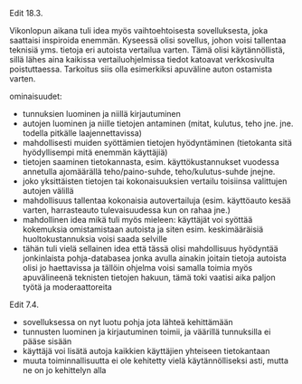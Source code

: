 Edit 18.3.

Vikonlopun aikana tuli idea myös vaihtoehtoisesta sovelluksesta, joka saattaisi inspiroida enemmän. Kyseessä olisi sovellus, johon voisi tallentaa teknisiä yms. tietoja eri autoista vertailua varten. Tämä olisi käytännöllistä, sillä lähes aina kaikissa vertailuohjelmissa tiedot katoavat verkkosivulta poistuttaessa. Tarkoitus siis olla esimerkiksi apuväline auton ostamista varten.

ominaisuudet:

- tunnuksien luominen ja niillä kirjautuminen
- autojen luominen ja niille tietojen antaminen (mitat, kulutus, teho jne. jne. todella pitkälle laajennettavissa)
- mahdollisesti muiden syöttämien tietojen hyödyntäminen (tietokanta sitä hyödyllisempi mitä enemmän käyttäjiä)
- tietojen saaminen tietokannasta, esim. käyttökustannukset vuodessa annetulla ajomäärällä teho/paino-suhde, teho/kulutus-suhde jnejne.
- joko yksittäisten tietojen tai kokonaisuuksien vertailu toisiinsa valittujen autojen välillä
- mahdollisuus tallentaa kokonaisia autovertailuja (esim. käyttöauto kesää varten, harrasteauto tulevaisuudessa kun on rahaa jne.)
- mahdollinen idea mikä tuli myös mieleen: käyttäjät voi syöttää kokemuksia omistamistaan autoista ja siten esim. keskimääräisiä huoltokustannuksia voisi saada selville
- tähän tuli vielä sellainen idea että tässä olisi mahdollisuus hyödyntää jonkinlaista pohja-databasea jonka avulla ainakin joitain tietoja autoista olisi jo haettavissa ja tällöin ohjelma voisi samalla toimia myös apuvälineenä teknisten tietojen hakuun, tämä toki vaatisi aika paljon työtä ja moderaattoreita

Edit 7.4.

- sovelluksessa on nyt luotu pohja jota lähteä kehittämään
- tunnusten luominen ja kirjautuminen toimii, ja väärillä tunnuksilla ei pääse sisään
- käyttäjä voi lisätä autoja kaikkien käyttäjien yhteiseen tietokantaan
- muuta toiminnallisuutta ei ole kehitetty vielä käytännölliseksi asti, mutta ne on jo kehittelyn alla
